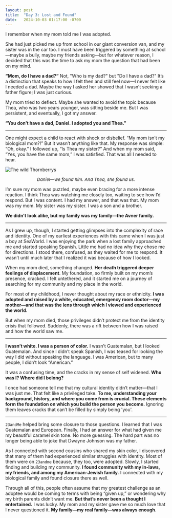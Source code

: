 ```yaml
---
layout: post
title:  "Day 3: Lost and Found"
date:   2024-10-03 01:17:00 -0700
---
```


I remember when my mom told me I was adopted.

She had just picked me up from school in our giant conversion van, and my sister was in the car too. I must have been triggered by something at school&mdash;maybe a bully, maybe my friends asking&mdash;but for whatever reason, I decided that this was the time to ask my mom the question that had been on my mind.

**“Mom, do I have a dad?”**
Not, "Who is my dad?" but "Do I have a dad?" It’s a distinction that speaks to how I felt then and still feel now—I never felt like I needed a dad. Maybe the way I asked her showed that I wasn’t seeking a father figure; I was just curious.

My mom tried to deflect. Maybe she wanted to avoid the topic because Thea, who was two years younger, was sitting beside me. But I was persistent, and eventually, I got my answer.

**“You don’t have a dad, Daniel. I adopted you and Thea.”**

---

One might expect a child to react with shock or disbelief. “My mom isn’t my biological mom?!” But it wasn’t anything like that. My response was simple: “Oh, okay.” I followed up, “Is Thea my sister?” And when my mom said, “Yes, you have the same mom,” I was satisfied. That was all I needed to hear.

![The wild Thornberrys](../../../assets/img/post-3.jpeg)
<p style="text-align: center; font-size: .85rem;"><em>Daniel&mdash;we found him. And Thea, she found us.</em></p>

I’m sure my mom was puzzled, maybe even bracing for a more intense reaction. I think Thea was watching me closely too, waiting to see how I’d respond. But I was content. I had my answer, and that was that. My mom was my mom. My sister was my sister. I was a son and a brother.

**We didn't look alike, but my family was my family—the Avner family.**

---

As I grew up, though, I started getting glimpses into the complexity of race and identity. One of my earliest experiences with this came when I was just a boy at SeaWorld. I was enjoying the park when a lost family approached me and started speaking Spanish. Little me had no idea why they chose me for directions. I stood there, confused, as they waited for me to respond. It wasn’t until much later that I realized it was because of how I looked.

When my mom died, something changed. **Her death triggered deeper feelings of displacement**. My foundation, so firmly built on my mom’s presence, cracked. I felt untethered, and it started me on a journey of searching for my community and my place in the world.

For most of my childhood, I never thought about my race or ethnicity. **I was adopted and raised by a white, educated, emergency room doctor—my mother—and that was the lens through which I viewed and experienced the world.**

But when my mom died, those privileges didn’t protect me from the identity crisis that followed. Suddenly, there was a rift between how I was raised and how the world saw me.

---

**I wasn’t white. I was a person of color.** I wasn’t Guatemalan, but I looked Guatemalan. And since I didn’t speak Spanish, I was teased for looking the way I did without speaking the language. I was American, but to many people, I didn’t look “American.”

It was a confusing time, and the cracks in my sense of self widened. **Who was I? Where did I belong?**

I once had someone tell me that my cultural identity didn’t matter&mdash;that I was just me. That felt like a privileged take. **To me, understanding your background, history, and where you come from is crucial. These elements form the foundation on which you build the person you become.** Ignoring them leaves cracks that can’t be filled by simply being 'you'.

---

`23andMe` helped bring some closure to those questions. I learned that I was Guatemalan and European. Finally, I had an answer for what had given me my beautiful caramel skin tone. No more guessing. The hard part was no longer being able to joke that Dwayne Johnson was my father.

As I connected with second cousins who shared my skin color, I discovered that many of them had experienced similar struggles with identity. Most of them were on `23andme` because, they too, were adopted. Slowly, I started finding and building my community. **I found community with my in-laws, my friends, and among my American-Jewish family.** I connected with my biological family and found closure there as well.

Through all of this, people often assume that my greatest challenge as an adoptee would be coming to terms with being “given up,” or wondering why my birth parents didn’t want me. **But that’s never been a thought I entertained.** I was lucky. My mom and my sister gave me so much love that I never questioned it. **My family—my real family—was always enough.**